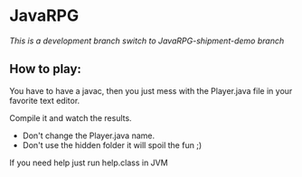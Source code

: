 # JavaRPG

*This is a development branch switch to JavaRPG-shipment-demo branch*

## How to play:

You have to have a javac, then you just mess with the Player.java file in your favorite text editor.

Compile it and watch the results.

* Don't change the Player.java name.
* Don't use the hidden folder it will spoil the fun ;)

If you need help just run help.class in JVM
